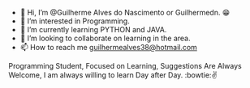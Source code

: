 - 👋 Hi, I’m @Guilherme Alves do Nascimento or Guilhermedn. :grin:
- 👀 I’m interested in Programming.
- 🌱 I’m currently learning PYTHON and JAVA.
- 💞️ I’m looking to collaborate on learning in the area.
- 📫 How to reach me guilhermealves38@hotmail.com

Programming Student, Focused on Learning, Suggestions Are Always Welcome, I am always willing to learn Day after Day. :bowtie::v:
